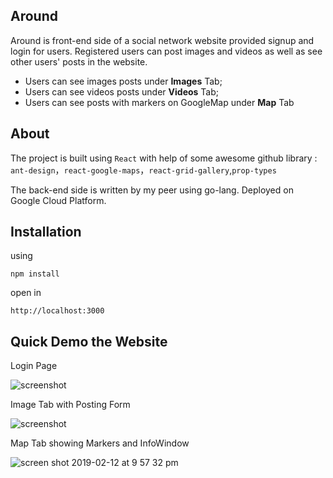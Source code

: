 ## Around
Around is front-end side of a social network website provided signup and login for users.
Registered users can post images and videos as well as see other users' posts in the website.

- Users can see images posts under **Images** Tab;
- Users can see videos posts under **Videos** Tab;
- Users can see posts with markers on GoogleMap under **Map** Tab

## About
The project is built using `React` 
with help of some awesome github library : 
`ant-design`，`react-google-maps`，`react-grid-gallery`,`prop-types`

The back-end side is written by my peer using go-lang.
Deployed on Google Cloud Platform. 

## Installation
using 
```
npm install
```
open in
```
http://localhost:3000
```

## Quick Demo the Website
Login Page

![screenshot](https://user-images.githubusercontent.com/30779556/52690074-59db3b00-2f11-11e9-9021-23618d2581af.png)

Image Tab with Posting Form

![screenshot](https://user-images.githubusercontent.com/30779556/52690088-5f388580-2f11-11e9-8174-ab285b665b7f.png)

Map Tab showing Markers and InfoWindow

![screen shot 2019-02-12 at 9 57 32 pm](https://user-images.githubusercontent.com/30779556/52690096-6495d000-2f11-11e9-80dd-25864d3ac5c9.png)
